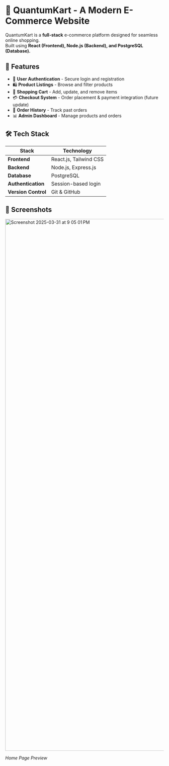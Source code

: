# 🛒 QuantumKart - A Modern E-Commerce Website  

QuantumKart is a **full-stack** e-commerce platform designed for seamless online shopping.  
Built using **React (Frontend), Node.js (Backend), and PostgreSQL (Database).**  

## 🚀 Features
- 🔐 **User Authentication** - Secure login and registration  
- 🛍 **Product Listings** - Browse and filter products  
- 🛒 **Shopping Cart** - Add, update, and remove items  
- 💳 **Checkout System** - Order placement & payment integration (future update)  
- 📜 **Order History** - Track past orders  
- 📊 **Admin Dashboard** - Manage products and orders  

## 🛠 Tech Stack
| Stack    | Technology |
|----------|-----------------|
| **Frontend** | React.js, Tailwind CSS |
| **Backend** | Node.js, Express.js |
| **Database** | PostgreSQL |
| **Authentication** | Session-based login |
| **Version Control** | Git & GitHub |

## 📸 Screenshots 
<img width="1692" alt="Screenshot 2025-03-31 at 9 05 01 PM" src="https://github.com/user-attachments/assets/943b0488-20d9-4419-b8ba-ee31bcb86ea7" />

*Home Page Preview*  


